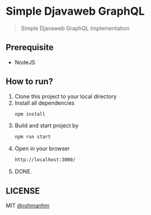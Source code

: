 # Simple Djavaweb GraphQL
> Simple Djavaweb GraphQL Implementation

## Prerequisite
- NodeJS

## How to run?
1. Clone this project to your local directory
2. Install all dependencies
    ```bash
    npm install
    ```
3. Build and start project by
    ```bash
    npm run start
    ```
4. Open in your browser
    ```bash
    http://localhost:3000/
    ```
5. DONE.

## LICENSE
MIT [@rohmanhm](https://github.com/rohmanhm)